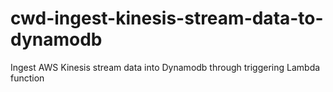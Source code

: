 # cwd-ingest-kinesis-stream-data-to-dynamodb
Ingest AWS Kinesis stream data into Dynamodb through triggering Lambda function
